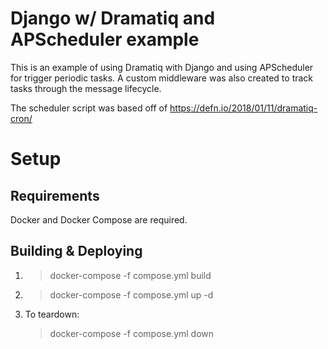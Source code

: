 # Django w/ Dramatiq and APScheduler example

This is an example of using Dramatiq with Django and using APScheduler for trigger periodic tasks.
A custom middleware was also created to track tasks through the message lifecycle.

The scheduler script was based off of https://defn.io/2018/01/11/dramatiq-cron/

# Setup

## Requirements

Docker and Docker Compose are required.

## Building & Deploying

1. > docker-compose -f compose.yml build
2. > docker-compose -f compose.yml up -d

3. To teardown:
   > docker-compose -f compose.yml down

